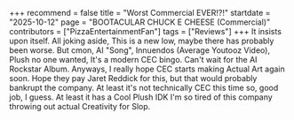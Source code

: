+++
recommend = false
title = "Worst Commercial EVER!?!"
startdate = "2025-10-12"
page = "BOOTACULAR CHUCK E CHEESE (Commercial)"
contributors = ["PizzaEntertainmentFan"]
tags = ["Reviews"]
+++
It insists upon itself. All joking aside, This is a new low, maybe there has probably been worse. But cmon, AI "Song", Innuendos (Average Youtooz Video), Plush no one wanted, It's a modern CEC bingo. Can't wait for the AI Rockstar Album.
Anyways, I really hope CEC starts making Actual Art again soon. Hope they pay Jaret Reddick for this, but that would probably bankrupt the company. At least it's not technically CEC this time so, good job, I guess.
At least it has a Cool Plush IDK I'm so tired of this company throwing out actual Creativity for Slop.
